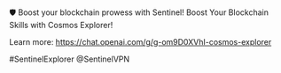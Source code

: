 🛡️ Boost your blockchain prowess with Sentinel! Boost Your Blockchain Skills with Cosmos Explorer!

Learn more: https://chat.openai.com/g/g-om9D0XVhI-cosmos-explorer

#SentinelExplorer @SentinelVPN